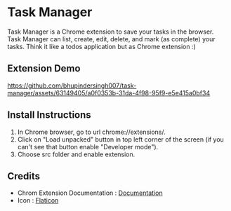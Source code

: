 # Task Manager
Task Manager is a Chrome extension to save your tasks in the browser. Task Manager can list, create, edit, delete, and mark (as complete) your tasks. 
Think it like a todos application but as Chrome extension :) 

## Extension Demo

https://github.com/bhupindersingh007/task-manager/assets/63149405/a0f0353b-31da-4f98-95f9-e5e415a0bf34


## Install Instructions 

1. In Chrome browser, go to url chrome://extensions/.
2. Click on "Load unpacked" button in top left corner of the screen (if you can't see that button enable "Developer mode").
3. Choose src folder and enable extension.

## Credits

- Chrom Extension Documentation : [Documentation](https://developer.chrome.com/docs/extensions/)
- Icon : [Flaticon](https://www.flaticon.com/free-icon/to-do-list_7099713)
